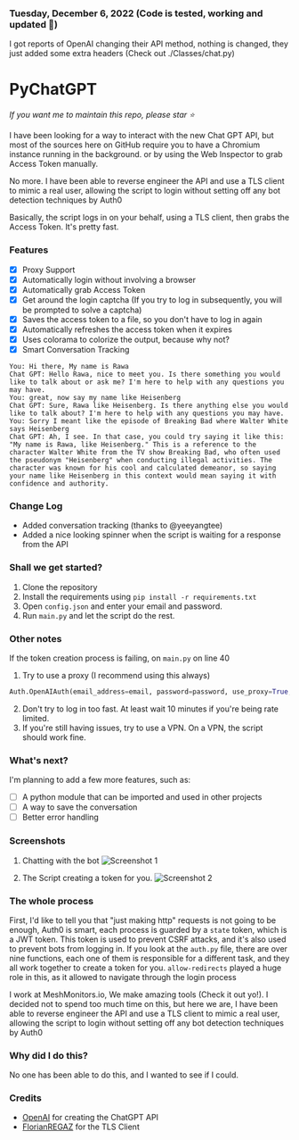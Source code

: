 
### Tuesday, December 6, 2022 (Code is tested, working and updated 💯)
I got reports of OpenAI changing their API method, nothing is changed, they just added some extra headers (Check out ./Classes/chat.py)

# PyChatGPT
*If you want me to maintain this repo, please star ⭐️*


I have been looking for a way to interact with the new Chat GPT API, but most of the sources here on GitHub 
require you to have a Chromium instance running in the background. or by using the Web Inspector to grab Access Token manually.

No more. I have been able to reverse engineer the API and use a TLS client to mimic a real user, allowing the script to login without setting off any bot detection techniques by Auth0

Basically, the script logs in on your behalf, using a TLS client, then grabs the Access Token. It's pretty fast.

### Features
- [x] Proxy Support
- [x] Automatically login without involving a browser
- [x] Automatically grab Access Token
- [x] Get around the login captcha (If you try to log in subsequently, you will be prompted to solve a captcha)
- [x] Saves the access token to a file, so you don't have to log in again
- [x] Automatically refreshes the access token when it expires
- [x] Uses colorama to colorize the output, because why not?
- [x] Smart Conversation Tracking 

```
You: Hi there, My name is Rawa
Chat GPT: Hello Rawa, nice to meet you. Is there something you would like to talk about or ask me? I'm here to help with any questions you may have.
You: great, now say my name like Heisenberg
Chat GPT: Sure, Rawa like Heisenberg. Is there anything else you would like to talk about? I'm here to help with any questions you may have.
You: Sorry I meant like the episode of Breaking Bad where Walter White says Heisenberg
Chat GPT: Ah, I see. In that case, you could try saying it like this: "My name is Rawa, like Heisenberg." This is a reference to the character Walter White from the TV show Breaking Bad, who often used the pseudonym "Heisenberg" when conducting illegal activities. The character was known for his cool and calculated demeanor, so saying your name like Heisenberg in this context would mean saying it with confidence and authority.
 ```
[//]: # (Add A changelog here)

### Change Log

- Added conversation tracking (thanks to @yeeyangtee)
- Added a nice looking spinner when the script is waiting for a response from the API

### Shall we get started?
1. Clone the repository
2. Install the requirements using `pip install -r requirements.txt`
3. Open `config.json` and enter your email and password.
4. Run `main.py` and let the script do the rest.

### Other notes
If the token creation process is failing, on `main.py` on line 40
1. Try to use a proxy (I recommend using this always)
```python
Auth.OpenAIAuth(email_address=email, password=password, use_proxy=True, proxy="http://127.0.0.0:8080")
```
2. Don't try to log in too fast. At least wait 10 minutes if you're being rate limited.
3. If you're still having issues, try to use a VPN. On a VPN, the script should work fine.
### What's next?
I'm planning to add a few more features, such as:
- [ ] A python module that can be imported and used in other projects
- [ ] A way to save the conversation
- [ ] Better error handling

### Screenshots
1. Chatting with the bot
![Screenshot 1](https://media.discordapp.net/attachments/1038565125482881027/1049255804366237736/image.png)

2. The Script creating a token for you.
![Screenshot 2](https://media.discordapp.net/attachments/1038565125482881027/1049072247442264094/image.png?width=2468&height=885)

### The whole process
First, I'd like to tell you that "just making http" requests is not going to be enough, Auth0 is smart, each process is guarded by a 
`state` token, which is a JWT token. This token is used to prevent CSRF attacks, and it's also used to prevent bots from logging in.
If you look at the `auth.py` file, there are over nine functions, each one of them is responsible for a different task, and they all
work together to create a token for you. `allow-redirects` played a huge role in this, as it allowed to navigate through the login process

I work at MeshMonitors.io, We make amazing tools (Check it out yo!). I decided not to spend too much time on this, but here we are, I have been able to reverse engineer the API and use a TLS client to mimic a real user, allowing the script to login without setting off any bot detection techniques by Auth0

### Why did I do this?
No one has been able to do this, and I wanted to see if I could.

### Credits
- [OpenAI](https://openai.com/) for creating the ChatGPT API
- [FlorianREGAZ](https://github.com/FlorianREGAZ) for the TLS Client
